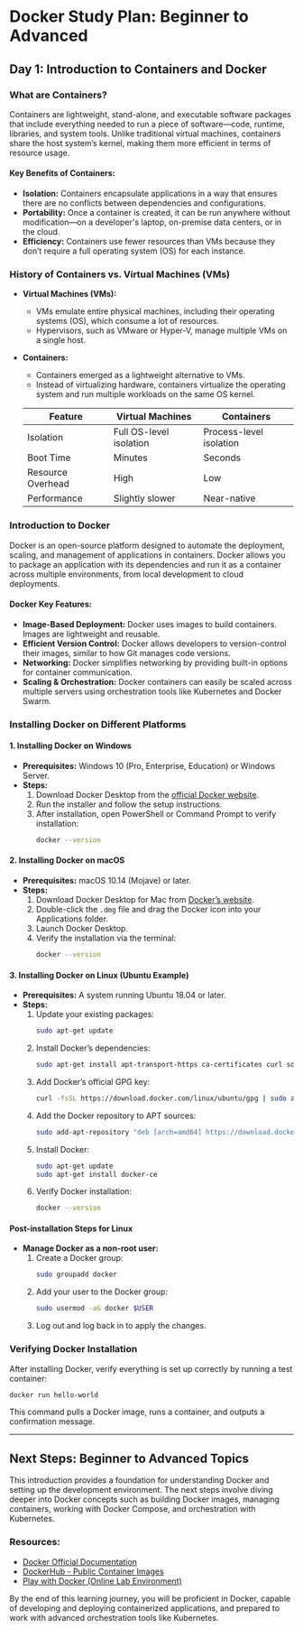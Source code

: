 # Docker Study Plan: Beginner to Advanced

## Day 1: Introduction to Containers and Docker

### What are Containers?
Containers are lightweight, stand-alone, and executable software packages that include everything needed to run a piece of software—code, runtime, libraries, and system tools. Unlike traditional virtual machines, containers share the host system’s kernel, making them more efficient in terms of resource usage.

#### Key Benefits of Containers:
- **Isolation:** Containers encapsulate applications in a way that ensures there are no conflicts between dependencies and configurations.
- **Portability:** Once a container is created, it can be run anywhere without modification—on a developer's laptop, on-premise data centers, or in the cloud.
- **Efficiency:** Containers use fewer resources than VMs because they don’t require a full operating system (OS) for each instance.

### History of Containers vs. Virtual Machines (VMs)
- **Virtual Machines (VMs):**
  - VMs emulate entire physical machines, including their operating systems (OS), which consume a lot of resources.
  - Hypervisors, such as VMware or Hyper-V, manage multiple VMs on a single host.
  
- **Containers:**
  - Containers emerged as a lightweight alternative to VMs.
  - Instead of virtualizing hardware, containers virtualize the operating system and run multiple workloads on the same OS kernel.
  
  | Feature                 | Virtual Machines               | Containers                   |
  |-------------------------|--------------------------------|------------------------------|
  | Isolation                | Full OS-level isolation        | Process-level isolation       |
  | Boot Time                | Minutes                        | Seconds                       |
  | Resource Overhead        | High                           | Low                           |
  | Performance              | Slightly slower                | Near-native                   |

### Introduction to Docker
Docker is an open-source platform designed to automate the deployment, scaling, and management of applications in containers. Docker allows you to package an application with its dependencies and run it as a container across multiple environments, from local development to cloud deployments.

#### Docker Key Features:
- **Image-Based Deployment:** Docker uses images to build containers. Images are lightweight and reusable.
- **Efficient Version Control:** Docker allows developers to version-control their images, similar to how Git manages code versions.
- **Networking:** Docker simplifies networking by providing built-in options for container communication.
- **Scaling & Orchestration:** Docker containers can easily be scaled across multiple servers using orchestration tools like Kubernetes and Docker Swarm.

### Installing Docker on Different Platforms

#### 1. Installing Docker on Windows
- **Prerequisites:** Windows 10 (Pro, Enterprise, Education) or Windows Server.
- **Steps:**
  1. Download Docker Desktop from the [official Docker website](https://www.docker.com/products/docker-desktop).
  2. Run the installer and follow the setup instructions.
  3. After installation, open PowerShell or Command Prompt to verify installation:
     ```bash
     docker --version
     ```

#### 2. Installing Docker on macOS
- **Prerequisites:** macOS 10.14 (Mojave) or later.
- **Steps:**
  1. Download Docker Desktop for Mac from [Docker’s website](https://www.docker.com/products/docker-desktop).
  2. Double-click the `.dmg` file and drag the Docker icon into your Applications folder.
  3. Launch Docker Desktop.
  4. Verify the installation via the terminal:
     ```bash
     docker --version
     ```

#### 3. Installing Docker on Linux (Ubuntu Example)
- **Prerequisites:** A system running Ubuntu 18.04 or later.
- **Steps:**
  1. Update your existing packages:
     ```bash
     sudo apt-get update
     ```
  2. Install Docker’s dependencies:
     ```bash
     sudo apt-get install apt-transport-https ca-certificates curl software-properties-common
     ```
  3. Add Docker’s official GPG key:
     ```bash
     curl -fsSL https://download.docker.com/linux/ubuntu/gpg | sudo apt-key add -
     ```
  4. Add the Docker repository to APT sources:
     ```bash
     sudo add-apt-repository "deb [arch=amd64] https://download.docker.com/linux/ubuntu $(lsb_release -cs) stable"
     ```
  5. Install Docker:
     ```bash
     sudo apt-get update
     sudo apt-get install docker-ce
     ```
  6. Verify Docker installation:
     ```bash
     docker --version
     ```

#### Post-installation Steps for Linux
- **Manage Docker as a non-root user:**
  1. Create a Docker group:
     ```bash
     sudo groupadd docker
     ```
  2. Add your user to the Docker group:
     ```bash
     sudo usermod -aG docker $USER
     ```
  3. Log out and log back in to apply the changes.

### Verifying Docker Installation
After installing Docker, verify everything is set up correctly by running a test container:
```bash
docker run hello-world
```

This command pulls a Docker image, runs a container, and outputs a confirmation message.

---

## Next Steps: Beginner to Advanced Topics

This introduction provides a foundation for understanding Docker and setting up the development environment. The next steps involve diving deeper into Docker concepts such as building Docker images, managing containers, working with Docker Compose, and orchestration with Kubernetes.

### Resources:
- [Docker Official Documentation](https://docs.docker.com/)
- [DockerHub - Public Container Images](https://hub.docker.com/)
- [Play with Docker (Online Lab Environment)](https://labs.play-with-docker.com/)

By the end of this learning journey, you will be proficient in Docker, capable of developing and deploying containerized applications, and prepared to work with advanced orchestration tools like Kubernetes.
